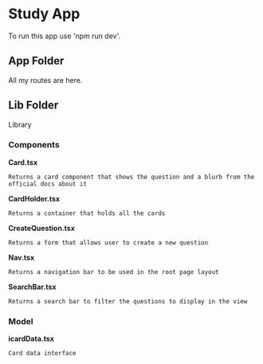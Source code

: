 # Study App
To run this app use 'npm run dev'.

## App Folder
All my routes are here.

## Lib Folder
Library
### Components
**Card.tsx**

    Returns a card component that shows the question and a blurb from the official docs about it

**CardHolder.tsx**

    Returns a container that holds all the cards

**CreateQuestion.tsx**

    Returns a form that allows user to create a new question

**Nav.tsx**

    Returns a navigation bar to be used in the root page layout

**SearchBar.tsx**

    Returns a search bar to filter the questions to display in the view

### Model
**icardData.tsx**

    Card data interface